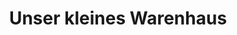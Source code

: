 ---
title: "Unser kleines Warenhaus"
url: /hoehenkirchen-siegertsbrunn/unser-kleines-warenhaus/
shop: Warenhaus
---